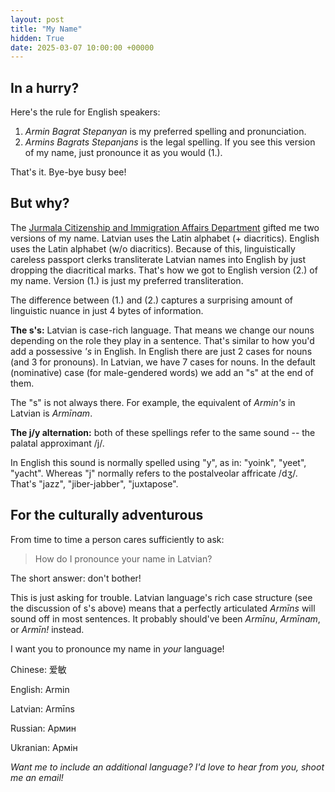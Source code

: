 ```yaml
---
layout: post
title: "My Name"
hidden: True
date: 2025-03-07 10:00:00 +00000
---
```


## In a hurry?

Here's the rule for English speakers:

1. _Armin Bagrat Stepanyan_ is my preferred spelling and pronunciation.
2. _Armins Bagrats Stepanjans_ is the legal spelling. If you see this version of my name, just pronounce it as you would (1.).

That's it. Bye-bye busy bee!

## But why?

The [Jurmala Citizenship and Immigration Affairs Department](https://www.pmlp.gov.lv/lv/filiale/jurmalas-nodala) gifted me two versions of my name.
Latvian uses the Latin alphabet (+ diacritics).
English uses the Latin alphabet (w/o diacritics).
Because of this, linguistically careless passport clerks transliterate Latvian names into English by just dropping the diacritical marks.
That's how we got to English version (2.) of my name.
Version (1.) is just my preferred transliteration.

The difference between (1.) and (2.) captures a surprising amount of linguistic nuance in just 4 bytes of information.

**The s's:** Latvian is case-rich language.
That means we change our nouns depending on the role they play in a sentence.
That's similar to how you'd add a possessive _'s_ in English.
In English there are just 2 cases for nouns (and 3 for pronouns).
In Latvian, we have 7 cases for nouns.
In the default (nominative) case (for male-gendered words) we add an "s" at the end of them.

The "s" is not always there.
For example, the equivalent of _Armin's_ in Latvian is _Armīnam_.

**The j/y alternation:** both of these spellings refer to the same sound -- the palatal approximant /j/.

In English this sound is normally spelled using "y", as in: "yoink", "yeet", "yacht".
Whereas "j" normally refers to the postalveolar affricate /dʒ/.
That's "jazz", "jiber-jabber", "juxtapose".

## For the culturally adventurous

From time to time a person cares sufficiently to ask:

> How do I pronounce your name in Latvian?

The short answer: don't bother!

This is just asking for trouble.
Latvian language's rich case structure (see the discussion of s's above) means that a perfectly articulated _Armīns_ will sound off in most sentences.
It probably should've been _Armīnu_, _Armīnam_, or _Armīn!_ instead.

I want you to pronounce my name in _your_ language!

Chinese: 爱敏

English: Armin

Latvian: Armīns

Russian: Армин

Ukranian: Армін

_Want me to include an additional language? I'd love to hear from you, shoot me an email!_
